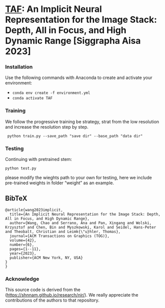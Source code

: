 # [TAF](https://taf.mpi-inf.mpg.de/): An Implicit Neural Representation for the Image Stack: Depth, All in Focus, and High Dynamic Range [Siggrapha Aisa 2023]


### Installation
Use the following commands with Anaconda to create and activate your environment:
  - ```conda env create -f environment.yml```
  - ```conda activate TAF```


### Training
We follow the progressive training be strategy, strat from the low resolution and increase the resolution step by step.

```
 python train.py --save_path "save dir" --base_path "data dir"
```
### Testing
Continuing with pretrained stem:
```
python test.py 
```
please modify the wieghts path to your own for testing, here we include pre-trained weights in folder “weight” as an example.

<section class="section" id="BibTeX">
  <div class="container is-max-desktop content">
    <h2 class="title">BibTeX</h2>
    <pre><code>@article{wang2023implicit,
  title={An Implicit Neural Representation for the Image Stack: Depth, All in Focus, and High Dynamic Range},
  author={Wang, Chao and Serrano, Ana and Pan, Xingang and Wolski, Krzysztof and Chen, Bin and Myszkowski, Karol and Seidel, Hans-Peter and Theobalt, Christian and Leimk{\"u}hler, Thomas},
  journal={ACM Transactions on Graphics (TOG)},
  volume={42},
  number={6},
  pages={1--11},
  year={2023},
  publisher={ACM New York, NY, USA}
}
}</code></pre>
  </div>
</section>

### Acknowledge
This source code is derived from the (https://shnnam.github.io/research/nir/). We really appreciate the contributions of the authors to that repository.



